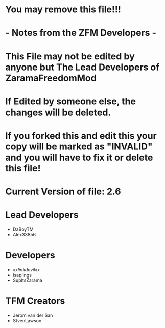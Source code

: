 #
#
# You may remove this file!!!
# - Notes from the ZFM Developers -
# This File may not be edited by anyone but The Lead Developers of ZaramaFreedomMod
# If Edited by someone else, the changes will be deleted.
# If you forked this and edit this your copy will be marked as "INVALID" and you will have to fix it or delete this file!
# Current Version of file: 2.6

# Lead Developers

- DaBoyTM
- Alex33856 
 
 # Developers
 
- _xxlinkdevilxx_
- isaplings
- SupItsZarama
 
 # TFM Creators
 
- Jerom van der San 
- StvenLawson

